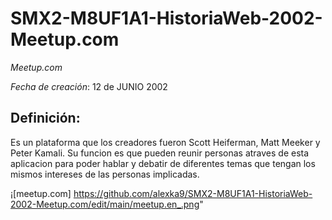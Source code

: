 # SMX2-M8UF1A1-HistoriaWeb-2002-Meetup.com
*Meetup.com*

*Fecha de creación*: 12 de JUNIO 2002

## Definición:

Es un plataforma que los creadores fueron Scott Heiferman, Matt Meeker y Peter Kamali. Su funcion es que pueden reunir personas atraves de esta aplicacion para poder hablar y debatir de diferentes temas que tengan los mismos intereses de las personas implicadas.

¡[meetup.com] https://github.com/alexka9/SMX2-M8UF1A1-HistoriaWeb-2002-Meetup.com/edit/main/meetup.en_.png"



